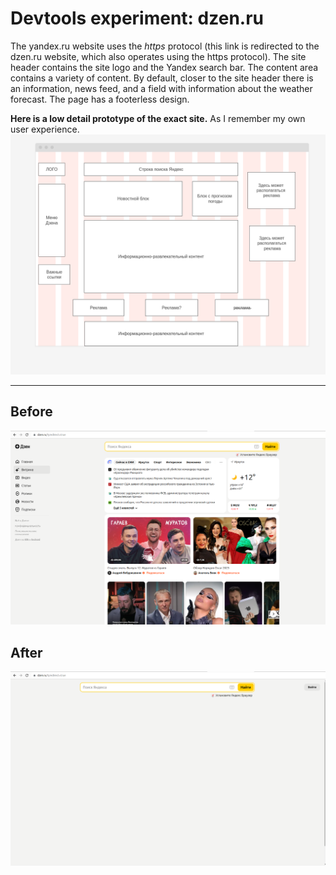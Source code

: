 # Devtools experiment: dzen.ru

The yandex.ru website uses the _https_ protocol (this link is
redirected to the dzen.ru website, which also operates using the https protocol).
The site header contains the site logo and the Yandex search bar. 
The content area contains a variety of content. 
By default, closer to the site header there is an information, news feed, and a field with information about the weather forecast. 
The page has a footerless design.

**Here is a low detail prototype of the exact site.** As I remember my own user experience.
![Low deatail prototype](https://github.com/wwweather/QA/blob/main/%D0%9F%D1%80%D0%BE%D1%82%D0%BE%D1%82%D0%B8%D0%BF%20%D0%BD%D0%B8%D0%B7%D0%BA%D0%BE%D0%B9%20%D0%B4%D0%B5%D1%82%D0%B0%D0%BB%D0%B8%D0%B7%D0%B0%D1%86%D0%B8%D0%B8%20(dzen.ru).png)

-------
## Before
![Before](https://github.com/wwweather/QA/blob/main/%D0%AD%D0%BA%D1%81%D0%BF%D0%B5%D1%80%D0%B8%D0%BC%D0%B5%D0%BD%D1%82%20%D1%81%20DevTools_%20%D0%91%D1%8B%D0%BB%D0%BE.png)

## After
![After](https://github.com/wwweather/QA/blob/main/%D0%AD%D0%BA%D1%81%D0%BF%D0%B5%D1%80%D0%B8%D0%BC%D0%B5%D0%BD%D1%82%20%D1%81%20DevTools_%20%D0%A1%D1%82%D0%B0%D0%BB%D0%BE.png)
